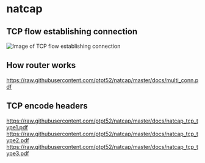 # natcap

TCP flow establishing connection
--------------------------------

![Image of TCP flow establishing connection](https://raw.githubusercontent.com/ptpt52/natcap/master/natcap_seq.png)


How router works
----------------

https://raw.githubusercontent.com/ptpt52/natcap/master/docs/multi_conn.pdf

TCP encode headers
------------------

https://raw.githubusercontent.com/ptpt52/natcap/master/docs/natcap_tcp_type1.pdf
https://raw.githubusercontent.com/ptpt52/natcap/master/docs/natcap_tcp_type2.pdf
https://raw.githubusercontent.com/ptpt52/natcap/master/docs/natcap_tcp_type3.pdf
